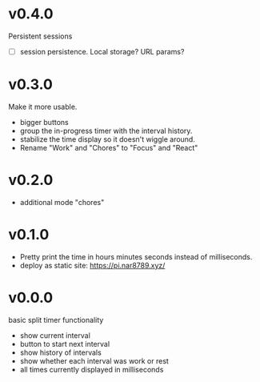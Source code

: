 # v0.4.0

Persistent sessions

- [ ] session persistence. Local storage? URL params?

# v0.3.0

Make it more usable.

- bigger buttons
- group the in-progress timer with the interval history.
- stabilize the time display so it doesn't wiggle around.
- Rename "Work" and "Chores" to "Focus" and "React"

# v0.2.0

- additional mode "chores"

# v0.1.0

- Pretty print the time in hours minutes seconds instead of milliseconds.
- deploy as static site: https://pi.nar8789.xyz/

# v0.0.0

basic split timer functionality

- show current interval
- button to start next interval
- show history of intervals
- show whether each interval was work or rest
- all times currently displayed in milliseconds
